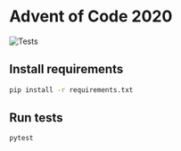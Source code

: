 # Advent of Code 2020

![Tests](https://github.com/pablo-moreno/advent-of-code-2020/workflows/Run%20Tests/badge.svg)


## Install requirements

```bash
pip install -r requirements.txt
```

## Run tests

```bash
pytest
```
